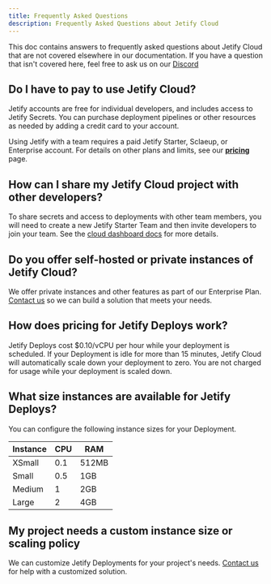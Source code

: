 ```yaml
---
title: Frequently Asked Questions
description: Frequently Asked Questions about Jetify Cloud
---
```


This doc contains answers to frequently asked questions about Jetify Cloud that are not covered elsewhere in our documentation. If you have a question that isn't covered here, feel free to ask us on our [Discord](https://discord.gg/jetify)

## Do I have to pay to use Jetify Cloud?

Jetify accounts are free for individual developers, and includes access to Jetify Secrets. You can purchase deployment pipelines or other resources as needed by adding a credit card to your account.

Using Jetify with a team requires a paid Jetify Starter, Sclaeup, or Enterprise account. For details on other plans and limits, see our [**pricing**](https://www.jetify.com/cloud/pricing) page.

## How can I share my Jetify Cloud project with other developers?

To share secrets and access to deployments with other team members, you will need to create a new Jetify Starter Team and then invite developers to join your team. See the [cloud dashboard docs](./dashboard/creating_your_team.md) for more details.

## Do you offer self-hosted or private instances of Jetify Cloud?

We offer private instances and other features as part of our Enterprise Plan. [Contact us](https://calendly.com/d/3rd-bhp-qym/meet-with-the-jetify-team) so we can build a solution that meets your needs.

## How does pricing for Jetify Deploys work?

Jetify Deploys cost $0.10/vCPU per hour while your deployment is scheduled. If your Deployment is idle for more than 15 minutes, Jetify Cloud will automatically scale down your deployment to zero. You are not charged for usage while your deployment is scaled down.

## What size instances are available for Jetify Deploys?

You can configure the following instance sizes for your Deployment.

| Instance | CPU | RAM   |
| -------- | --- | ----- |
| XSmall   | 0.1 | 512MB |
| Small    | 0.5 | 1GB   |
| Medium   | 1   | 2GB   |
| Large    | 2   | 4GB   |

## My project needs a custom instance size or scaling policy

We can customize Jetify Deployments for your project's needs. [Contact us](https://calendly.com/d/3rd-bhp-qym/meet-with-the-jetify-team) for help with a customized solution.
